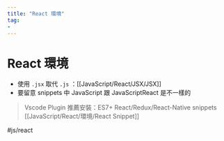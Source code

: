 ```yaml
---
title: "React 環境"
tag: 
- 
---
```

# React 環境
- 使用 `.jsx` 取代 `.js` ：[[JavaScript/React/JSX/JSX]]
- 要留意 snippets 中 JavaScript 跟 JavaScriptReact 是不一樣的


> Vscode Plugin 推薦安裝：ES7+ React/Redux/React-Native snippets
> [[JavaScript/React/環境/React Snippet]]

#js/react 

